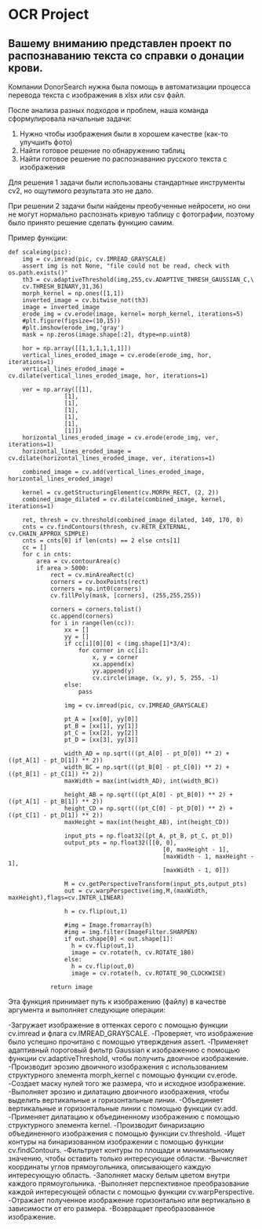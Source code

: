 # OCR Project

## Вашему вниманию представлен проект по распознаванию текста со справки о донации крови.

Компании DonorSearch нужна была помощь в автоматизации процесса перевода текста с изображения в xlsx или csv файл.

После анализа разных подходов и проблем, наша команда сформулировала начальные задачи:
  1. Нужно чтобы изображения были в хорошем качестве (как-то улучшить фото)
  2. Найти готовое решение по обнаружению таблиц
  3. Найти готовое решение по распознаванию русского текста с изображения

Для решения 1 задачи были использованы стандартные инструменты cv2, но ощутимого результата это не дало.

При решении 2 задачи были найдены преобученные нейросети, но они не могут нормально распознать кривую таблицу с фотографии, поэтому было принято решение сделать функцию самим.

Пример функции:

    def scaleimg(pic):
        img = cv.imread(pic, cv.IMREAD_GRAYSCALE)
        assert img is not None, "file could not be read, check with os.path.exists()"
        th3 = cv.adaptiveThreshold(img,255,cv.ADAPTIVE_THRESH_GAUSSIAN_C,\
        cv.THRESH_BINARY,31,36)
        morph_kernel = np.ones([1,1])
        inverted_image = cv.bitwise_not(th3)
        image = inverted_image
        erode_img = cv.erode(image, kernel= morph_kernel, iterations=5)
        #plt.figure(figsize=(10,15))
        #plt.imshow(erode_img,'gray')
        mask = np.zeros(image.shape[:2], dtype=np.uint8)
    
        hor = np.array([[1,1,1,1,1,1]])
        vertical_lines_eroded_image = cv.erode(erode_img, hor, iterations=1)
        vertical_lines_eroded_image = cv.dilate(vertical_lines_eroded_image, hor, iterations=1)
    
        ver = np.array([[1],
                    [1],
                    [1],
                    [1],
                    [1],
                    [1],
                    [1]])
        horizontal_lines_eroded_image = cv.erode(erode_img, ver, iterations=1)
        horizontal_lines_eroded_image = cv.dilate(horizontal_lines_eroded_image, ver, iterations=1)
    
        combined_image = cv.add(vertical_lines_eroded_image, horizontal_lines_eroded_image)
    
        kernel = cv.getStructuringElement(cv.MORPH_RECT, (2, 2))
        combined_image_dilated = cv.dilate(combined_image, kernel, iterations=1)
    
        ret, thresh = cv.threshold(combined_image_dilated, 140, 170, 0)
        cnts = cv.findContours(thresh, cv.RETR_EXTERNAL, cv.CHAIN_APPROX_SIMPLE)
        cnts = cnts[0] if len(cnts) == 2 else cnts[1]
        cc = []
        for c in cnts:
            area = cv.contourArea(c)
            if area > 5000:
                rect = cv.minAreaRect(c)
                corners = cv.boxPoints(rect)
                corners = np.int0(corners)
                cv.fillPoly(mask, [corners], (255,255,255))
    
                corners = corners.tolist()
                cc.append(corners)
                for i in range(len(cc)):
                    xx = []
                    yy = []
                    if cc[i][0][0] < (img.shape[1]*3/4):
                        for corner in cc[i]:
                            x, y = corner
                            xx.append(x)
                            yy.append(y)
                            cv.circle(image, (x, y), 5, 255, -1)
                    else:
                        pass
    
                    img = cv.imread(pic, cv.IMREAD_GRAYSCALE)
    
                    pt_A = [xx[0], yy[0]]
                    pt_B = [xx[1], yy[1]]
                    pt_C = [xx[2], yy[2]]
                    pt_D = [xx[3], yy[3]]
    
                    width_AD = np.sqrt(((pt_A[0] - pt_D[0]) ** 2) + ((pt_A[1] - pt_D[1]) ** 2))
                    width_BC = np.sqrt(((pt_B[0] - pt_C[0]) ** 2) + ((pt_B[1] - pt_C[1]) ** 2))
                    maxWidth = max(int(width_AD), int(width_BC))
    
                    height_AB = np.sqrt(((pt_A[0] - pt_B[0]) ** 2) + ((pt_A[1] - pt_B[1]) ** 2))
                    height_CD = np.sqrt(((pt_C[0] - pt_D[0]) ** 2) + ((pt_C[1] - pt_D[1]) ** 2))
                    maxHeight = max(int(height_AB), int(height_CD))
    
                    input_pts = np.float32([pt_A, pt_B, pt_C, pt_D])
                    output_pts = np.float32([[0, 0],
                                                [0, maxHeight - 1],
                                                [maxWidth - 1, maxHeight - 1],
                                                [maxWidth - 1, 0]])
    
                    M = cv.getPerspectiveTransform(input_pts,output_pts)
                    out = cv.warpPerspective(img,M,(maxWidth, maxHeight),flags=cv.INTER_LINEAR)
    
                    h = cv.flip(out,1)
    
                    #img = Image.fromarray(h)
                    #img = img.filter(ImageFilter.SHARPEN)
                    if out.shape[0] < out.shape[1]:
                      h = cv.flip(out,1)
                      image = cv.rotate(h, cv.ROTATE_180)
                    else:
                      h = cv.flip(out,0)
                      image = cv.rotate(h, cv.ROTATE_90_CLOCKWISE)
    
                return image

Эта функция принимает путь к изображению (файлу) в качестве аргумента и выполняет следующие операции:

  -Загружает изображение в оттенках серого с помощью функции cv.imread и флага cv.IMREAD_GRAYSCALE.
  -Проверяет, что изображение было успешно прочитано с помощью утверждения assert.
  -Применяет адаптивный пороговый фильтр Gaussian к изображению с помощью функции cv.adaptiveThreshold, чтобы получить двоичное изображение.
  -Производит эрозию двоичного изображения с использованием структурного элемента morph_kernel с помощью функции cv.erode.
  -Создает маску нулей того же размера, что и исходное изображение.
  -Выполняет эрозию и дилатацию двоичного изображения, чтобы выделить вертикальные и горизонтальные линии.
  -Объединяет вертикальные и горизонтальные линии с помощью функции cv.add.
  -Применяет дилатацию к объединенному изображению с помощью структурного элемента kernel.
  -Производит бинаризацию объединенного изображения с помощью функции cv.threshold.
  -Ищет контуры на бинаризованном изображении с помощью функции cv.findContours.
  -Фильтрует контуры по площади и минимальному значению, чтобы оставить только интересующие области.
  -Вычисляет координаты углов прямоугольника, описывающего каждую интересующую область.
  -Заполняет маску белым цветом внутри каждого прямоугольника.
  -Выполняет перспективное преобразование каждой интересующей области с помощью функции cv.warpPerspective.
  -Отражает полученное изображение горизонтально или вертикально в зависимости от его размера.
  -Возвращает преобразованное изображение.
